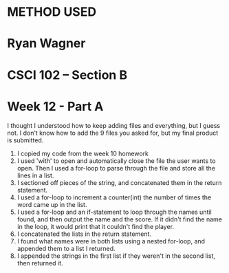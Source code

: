 #   METHOD USED
#   Ryan Wagner
#   ​CSCI 102 – Section B
#   Week 12 - Part A

I thought I understood how to keep adding files and everything, but I guess not. I don't know how to add the 9 files you asked for,
but my final product is submitted.

1. I copied my code from the week 10 homework
2. I used 'with' to open and automatically close the file the user wants to open.
Then I used a for-loop to parse through the file and store all the lines in a list.
3. I sectioned off pieces of the string, and concatenated them in the return statement.
4. I used a for-loop to increment a counter(int) the number of times the word came up in
the list.
5. I used a for-loop and an if-statement to loop through the names until found, and then output the name and the score. If it didn't find the name in the loop, it would print that
it couldn't find the player.
6. I concatenated the lists in the return statement.
7. I found what names were in both lists using a nested for-loop, and appended them to a 
list I returned.
8. I appended the strings in the first list if they weren't in the second list, then
returned it.
